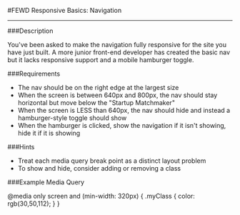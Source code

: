 #FEWD Responsive Basics: Navigation

---


###Description

You've been asked to make the navigation fully responsive for the site you have just built. A more junior front-end developer has created the basic nav but it lacks responsive support and a mobile hamburger toggle.


###Requirements

<!-- * Add the viewport meta tag <meta name="viewport" content="width=device-width, initial-scale=1"> -->
* The nav should be on the right edge at the largest size
* When the screen is between 640px and 800px, the nav should stay horizontal but move below the "Startup Matchmaker"
* When the screen is LESS than 640px, the nav should hide and instead a hamburger-style toggle should show
* When the hamburger is clicked, show the navigation if it isn't showing, hide it if it is showing


###Hints

* Treat each media query break point as a distinct layout problem
* To show and hide, consider adding or removing a class


###Example Media Query

@media only screen and (min-width: 320px) {
    .myClass {
        color: rgb(30,50,112);
    }
}